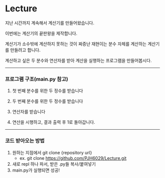 # Lecture

지난 시간까지 계속해서 계산기를 만들어왔습니다.

이번에는 계산기의 끝판왕을 제작합니다.

계산기가 소수밖에 계산하지 못하는 것이 짜증난 재현이는 
분수 자체를 계산하는 계산기를 만들려고 합니다.

계산하고 싶은 두 분수와 연산자를 받아 계산을 실행하는 프로그램을 만들어봅시다.

-----------------
### 프로그램 구조(main.py 참고)
1. 첫 번째 분수를 위한 두 정수를 받습니다

2. 두 번째 분수를 위한 두 정수를 받습니다

3. 연산자를 받습니다

4. 연산을 시행하고, 결과 출력 후 1로 돌아갑니다.

------------------
### 코드 받아오는 방법
1. 원하는 지점에서 git clone {repository url}
   - ex. git clone https://github.com/PJH6029/Lecture.git
2. 새로 repl 하나 파서, 받은 .py들 복사/붙여넣기
3. main.py가 실행되면 성공!
